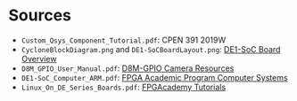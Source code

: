 # Sources

- `Custom_Qsys_Component_Tutorial.pdf`: CPEN 391 2019W
- `CycloneBlockDiagram.png` and `DE1-SoCBoardLayout.png`: [DE1-SoC Board Overview](https://www.terasic.com.tw/cgi-bin/page/archive.pl?Language=English&No=836)
- `D8M_GPIO_User_Manual.pdf`: [D8M-GPIO Camera Resources](https://www.terasic.com.tw/cgi-bin/page/archive.pl?Language=English&CategoryNo=68&No=1011&PartNo=4#contents)
- `DE1-SoC_Computer_ARM.pdf`: [FPGA Academic Program Computer Systems](https://www.intel.com/content/www/us/en/developer/topic-technology/fpga-academic/materials-computer-systems.html)
- `Linux_On_DE_Series_Boards.pdf`: [FPGAcademy Tutorials](https://fpgacademy.org/tutorials.html)
